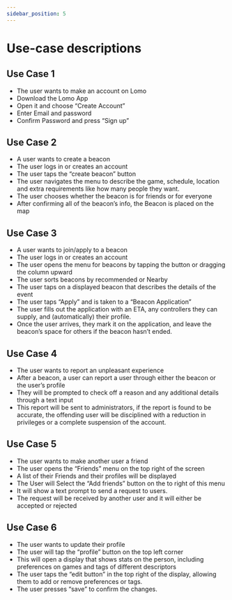 ```yaml
---
sidebar_position: 5
---
```


# Use-case descriptions
## Use Case 1
- The user wants to make an account on Lomo
- Download the Lomo App
- Open it and choose “Create Account”
- Enter Email and password
- Confirm Password and press “Sign up”

## Use Case 2
- A user wants to create a beacon
- The user logs in or creates an account
- The user taps the “create beacon” button
- The user navigates the menu to describe the game, schedule, location and extra requirements like how many people they want.
- The user chooses whether the beacon is for friends or for everyone
- After confirming all of the beacon’s info, the Beacon is placed on the map

## Use Case 3
- A user wants to join/apply to a beacon
- The user logs in or creates an account
- The user opens the menu for beacons by tapping the button or dragging the column upward
- The user sorts beacons by recommended or Nearby
- The user taps on a displayed beacon that describes the details of the event
- The user taps “Apply” and is taken to a “Beacon Application”
- The user fills out the application with an ETA, any controllers they can supply, and (automatically) their profile.
- Once the user arrives, they mark it on the application, and leave the beacon’s space for others if the beacon hasn’t ended.

## Use Case 4
- The user wants to report an unpleasant experience
- After a beacon, a user can report a user through either the beacon or the user’s profile
- They will be prompted to check off a reason and any additional details through a text input
- This report will be sent to administrators, if the report is found to be accurate, the offending user will be disciplined with a reduction in privileges or a complete suspension of the account.

## Use Case 5
- The user wants to make another user a friend
- The user opens the “Friends” menu on the top right of the screen  
- A list of their Friends and their profiles will be displayed
- The User will Select the “Add friends” button on the to right of this menu
- It will show a text prompt to send a request to users.
- The request will be received by another user and it will either be accepted or rejected

## Use Case 6
- The user wants to update their profile
- The user will tap the “profile” button on the top left corner
- This will open a display that shows stats on the person, including preferences on games and tags of different descriptors
- The user taps the “edit button” in the top right of the display, allowing them to add or remove preferences or tags.
- The user presses “save” to confirm the changes.
